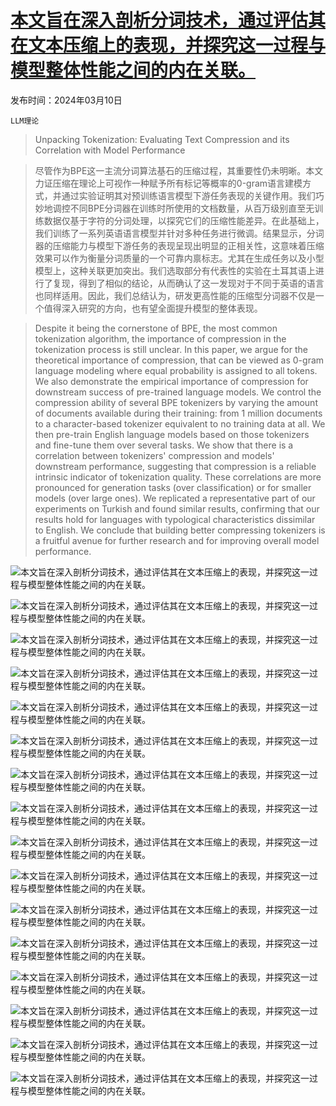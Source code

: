 # [本文旨在深入剖析分词技术，通过评估其在文本压缩上的表现，并探究这一过程与模型整体性能之间的内在关联。](https://arxiv.org/abs/2403.06265)

发布时间：2024年03月10日

`LLM理论`

> Unpacking Tokenization: Evaluating Text Compression and its Correlation with Model Performance

> 尽管作为BPE这一主流分词算法基石的压缩过程，其重要性仍未明晰。本文力证压缩在理论上可视作一种赋予所有标记等概率的0-gram语言建模方式，并通过实验证明其对预训练语言模型下游任务表现的关键作用。我们巧妙地调控不同BPE分词器在训练时所使用的文档数量，从百万级别直至无训练数据仅基于字符的分词处理，以探究它们的压缩性能差异。在此基础上，我们训练了一系列英语语言模型并针对多种任务进行微调。结果显示，分词器的压缩能力与模型下游任务的表现呈现出明显的正相关性，这意味着压缩效果可以作为衡量分词质量的一个可靠内禀标志。尤其在生成任务以及小型模型上，这种关联更加突出。我们选取部分有代表性的实验在土耳其语上进行了复现，得到了相似的结论，从而确认了这一发现对于不同于英语的语言也同样适用。因此，我们总结认为，研发更高性能的压缩型分词器不仅是一个值得深入研究的方向，也有望全面提升模型的整体表现。

> Despite it being the cornerstone of BPE, the most common tokenization algorithm, the importance of compression in the tokenization process is still unclear. In this paper, we argue for the theoretical importance of compression, that can be viewed as 0-gram language modeling where equal probability is assigned to all tokens. We also demonstrate the empirical importance of compression for downstream success of pre-trained language models. We control the compression ability of several BPE tokenizers by varying the amount of documents available during their training: from 1 million documents to a character-based tokenizer equivalent to no training data at all. We then pre-train English language models based on those tokenizers and fine-tune them over several tasks. We show that there is a correlation between tokenizers' compression and models' downstream performance, suggesting that compression is a reliable intrinsic indicator of tokenization quality. These correlations are more pronounced for generation tasks (over classification) or for smaller models (over large ones). We replicated a representative part of our experiments on Turkish and found similar results, confirming that our results hold for languages with typological characteristics dissimilar to English. We conclude that building better compressing tokenizers is a fruitful avenue for further research and for improving overall model performance.

![本文旨在深入剖析分词技术，通过评估其在文本压缩上的表现，并探究这一过程与模型整体性能之间的内在关联。](../../../paper_images/2403.06265/x1.png)

![本文旨在深入剖析分词技术，通过评估其在文本压缩上的表现，并探究这一过程与模型整体性能之间的内在关联。](../../../paper_images/2403.06265/x2.png)

![本文旨在深入剖析分词技术，通过评估其在文本压缩上的表现，并探究这一过程与模型整体性能之间的内在关联。](../../../paper_images/2403.06265/x3.png)

![本文旨在深入剖析分词技术，通过评估其在文本压缩上的表现，并探究这一过程与模型整体性能之间的内在关联。](../../../paper_images/2403.06265/x4.png)

![本文旨在深入剖析分词技术，通过评估其在文本压缩上的表现，并探究这一过程与模型整体性能之间的内在关联。](../../../paper_images/2403.06265/x5.png)

![本文旨在深入剖析分词技术，通过评估其在文本压缩上的表现，并探究这一过程与模型整体性能之间的内在关联。](../../../paper_images/2403.06265/x6.png)

![本文旨在深入剖析分词技术，通过评估其在文本压缩上的表现，并探究这一过程与模型整体性能之间的内在关联。](../../../paper_images/2403.06265/x7.png)

![本文旨在深入剖析分词技术，通过评估其在文本压缩上的表现，并探究这一过程与模型整体性能之间的内在关联。](../../../paper_images/2403.06265/x8.png)

![本文旨在深入剖析分词技术，通过评估其在文本压缩上的表现，并探究这一过程与模型整体性能之间的内在关联。](../../../paper_images/2403.06265/x9.png)

![本文旨在深入剖析分词技术，通过评估其在文本压缩上的表现，并探究这一过程与模型整体性能之间的内在关联。](../../../paper_images/2403.06265/x10.png)

![本文旨在深入剖析分词技术，通过评估其在文本压缩上的表现，并探究这一过程与模型整体性能之间的内在关联。](../../../paper_images/2403.06265/XSum_10m.png)

![本文旨在深入剖析分词技术，通过评估其在文本压缩上的表现，并探究这一过程与模型整体性能之间的内在关联。](../../../paper_images/2403.06265/XSum_128m.png)

![本文旨在深入剖析分词技术，通过评估其在文本压缩上的表现，并探究这一过程与模型整体性能之间的内在关联。](../../../paper_images/2403.06265/XSum_1B.png)

![本文旨在深入剖析分词技术，通过评估其在文本压缩上的表现，并探究这一过程与模型整体性能之间的内在关联。](../../../paper_images/2403.06265/QG_10m.png)

![本文旨在深入剖析分词技术，通过评估其在文本压缩上的表现，并探究这一过程与模型整体性能之间的内在关联。](../../../paper_images/2403.06265/QG_128m.png)

![本文旨在深入剖析分词技术，通过评估其在文本压缩上的表现，并探究这一过程与模型整体性能之间的内在关联。](../../../paper_images/2403.06265/QG_1B.png)